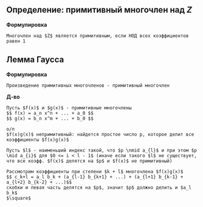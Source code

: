 ## Определение: примитивный многочлен над $Z$
**Формулировка**
```spoiler-markdown
Многочлен над $Z$ является примитивным, если НОД всех коэффициентов равен 1
```

## Лемма Гаусса
**Формулировка**
```spoiler-markdown
Произведение примитивных многочленов - примитивный многочлен
```

**Д-во**
```spoiler-markdown
Пусть $f(x)$ и $g(x)$ - примитивные многочлены
$$ f(x) = a_n x^n + ... + a_0 $$
$$ g(x) = b_n x^m + ... + b_0 $$

о/п
$f(x)g(x)$ непримитивный: найдется простое число p, которое делит все коэффициенты $f(x)g(x)$

Пусть $l$ - наименьший индекс такой, что $p \nmid a_{l}$ и при этом $p \mid a_{i}$ для $0 <= i < l - 1$ (иначе если такого $l$ не существует, что все коэфф. $f(x)$ делятся на $p$ и $f(x)$ не примитивный)

Рассмотрим коэффициенты при степени $k + l$ многочлена $f(x)g(x)$
$$ c_k+l = a_l b_k + (a_{l-1} b_{k+1} + ...) + (a_{l+1} b_{k-1} + a_{l+2} b_{k-2} + ...)$$
скобки и левая часть делятся на $p$, значит $p$ должно делить и $a_l b_k$
$\square$
```
